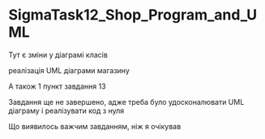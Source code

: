 # SigmaTask12_Shop_Program_and_UML

Тут є зміни у діаграмі класів

реалізація UML діаграми магазину

А також 1 пункт завдання 13

Завдання ще не завершено, адже треба було удосконалювати UML діаграму і реалізувати код з нуля

Що виявилось важчим завданням, ніж я очікував
